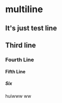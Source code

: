 # multiline
## It's just test line
## Third line
### Fourth Line
#### Fifth Line
##### Six
huiwww
ww
